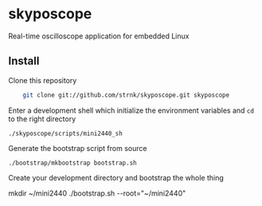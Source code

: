 skyposcope
==========

Real-time oscilloscope application for embedded Linux


Install
-------
Clone this repository

``` sh
    git clone git://github.com/strnk/skyposcope.git skyposcope
```

Enter a development shell which initialize the environment variables
and `cd` to the right directory

    ./skyposcope/scripts/mini2440_sh

Generate the bootstrap script from source

    ./bootstrap/mkbootstrap bootstrap.sh

Create your development directory and bootstrap the whole thing

   mkdir ~/mini2440
   ./bootstrap.sh --root="~/mini2440"

